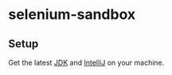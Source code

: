 # selenium-sandbox

## Setup
Get the latest [JDK](http://www.oracle.com/technetwork/java/javase/downloads/jdk8-downloads-2133151.html) and [IntelliJ](https://www.jetbrains.com/idea/download/) on your machine. 
